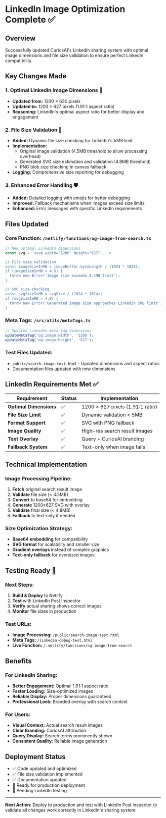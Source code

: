 # LinkedIn Image Optimization Complete ✅

## Overview
Successfully updated CuriosAI's LinkedIn sharing system with optimal image dimensions and file size validation to ensure perfect LinkedIn compatibility.

## Key Changes Made

### 1. **Optimal LinkedIn Image Dimensions** 🎯
- **Updated from:** 1200 × 630 pixels
- **Updated to:** 1200 × 627 pixels (1.91:1 aspect ratio)
- **Reasoning:** LinkedIn's optimal aspect ratio for better display and engagement

### 2. **File Size Validation** 📏
- **Added:** Dynamic file size checking for LinkedIn's 5MB limit
- **Implementation:** 
  - Original image validation (4.5MB threshold to allow processing overhead)
  - Generated SVG size estimation and validation (4.8MB threshold)
  - PNG blob size checking in canvas fallback
- **Logging:** Comprehensive size reporting for debugging

### 3. **Enhanced Error Handling** 🛡️
- **Added:** Detailed logging with emojis for better debugging
- **Improved:** Fallback mechanisms when images exceed size limits
- **Enhanced:** Error messages with specific LinkedIn requirements

## Files Updated

### Core Function: `/netlify/functions/og-image-from-search.ts`
```typescript
// New optimal LinkedIn dimensions
const svg = `<svg width="1200" height="627" ...>

// File size validation
const imageSizeInMB = imageBuffer.byteLength / (1024 * 1024);
if (imageSizeInMB > 4.5) {
  throw new Error('Image size exceeds 4.5MB limit');
}

// SVG size checking
const svgSizeInMB = svgSize / (1024 * 1024);
if (svgSizeInMB > 4.8) {
  throw new Error('Generated image size approaches LinkedIn 5MB limit');
}
```

### Meta Tags: `/src/utils/metaTags.ts`
```typescript
// Updated LinkedIn meta tag dimensions
updateMetaTag('og:image:width', '1200');
updateMetaTag('og:image:height', '627');
```

### Test Files Updated:
- `public/search-image-test.html` - Updated dimensions and aspect ratios
- Documentation files updated with new dimensions

## LinkedIn Requirements Met ✅

| Requirement | Status | Implementation |
|-------------|--------|----------------|
| **Optimal Dimensions** | ✅ | 1200 × 627 pixels (1.91:1 ratio) |
| **File Size Limit** | ✅ | Dynamic validation < 5MB |
| **Format Support** | ✅ | SVG with PNG fallback |
| **Image Quality** | ✅ | High-res search result images |
| **Text Overlay** | ✅ | Query + CuriosAI branding |
| **Fallback System** | ✅ | Text-only when image fails |

## Technical Implementation

### Image Processing Pipeline:
1. **Fetch** original search result image
2. **Validate** file size (< 4.5MB)
3. **Convert** to base64 for embedding
4. **Generate** 1200×627 SVG with overlay
5. **Validate** final size (< 4.8MB)
6. **Fallback** to text-only if needed

### Size Optimization Strategy:
- **Base64 embedding** for compatibility
- **SVG format** for scalability and smaller size
- **Gradient overlays** instead of complex graphics
- **Text-only fallback** for oversized images

## Testing Ready 🚀

### Next Steps:
1. **Build & Deploy** to Netlify
2. **Test** with LinkedIn Post Inspector
3. **Verify** actual sharing shows correct images
4. **Monitor** file sizes in production

### Test URLs:
- **Image Processing:** `/public/search-image-test.html`
- **Meta Tags:** `/linkedin-debug-test.html`
- **Live Function:** `/.netlify/functions/og-image-from-search`

## Benefits

### For LinkedIn Sharing:
- **Better Engagement:** Optimal 1.91:1 aspect ratio
- **Faster Loading:** Size-optimized images
- **Reliable Display:** Proper dimensions guaranteed
- **Professional Look:** Branded overlay with search context

### For Users:
- **Visual Context:** Actual search result images
- **Clear Branding:** CuriosAI attribution
- **Query Display:** Search terms prominently shown
- **Consistent Quality:** Reliable image generation

## Deployment Status
- ✅ Code updated and optimized
- ✅ File size validation implemented
- ✅ Documentation updated
- 🔄 Ready for production deployment
- 🔄 Pending LinkedIn testing

---

**Next Action:** Deploy to production and test with LinkedIn Post Inspector to validate all changes work correctly in LinkedIn's sharing system.
